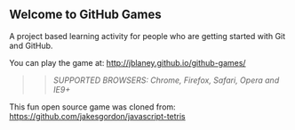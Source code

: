 ## Welcome to GitHub Games

A project based learning activity for people who are getting started with Git and GitHub.

You can play the game at: http://jblaney.github.io/github-games/

>> _*SUPPORTED BROWSERS*: Chrome, Firefox, Safari, Opera and IE9+_

This fun open source game was cloned from: https://github.com/jakesgordon/javascript-tetris
